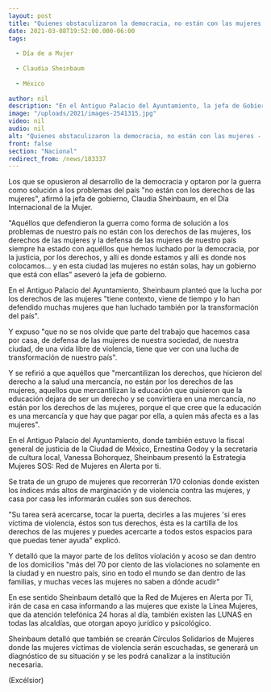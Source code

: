 ```yaml
---
layout: post
title: "Quienes obstaculizaron la democracia, no están con las mujeres -  Sheinbaum"
date: 2021-03-08T19:52:00.000-06:00
tags:
  
  - Día de a Mujer
  
  - Claudia Sheinbaum
  
  - México
  
author: nil
description: "En el Antiguo Palacio del Ayuntamiento, la jefa de Gobierno presentó la Estrategia Mujeres SOS: Red de Mujeres en Alerta por ti"
image: "/uploads/2021/images-2541315.jpg"
video: nil
audio: nil
alt: "Quienes obstaculizaron la democracia, no están con las mujeres -  Sheinbaum"
front: false
section: "Nacional"
redirect_from: /news/183337
---
```


Los que se opusieron al desarrollo de la democracia y optaron por la guerra como solución a los problemas del país "no están con los derechos de las mujeres", afirmó la jefa de gobierno, Claudia Sheinbaum, en el Día Internacional de la Mujer.

"Aquéllos que defendieron la guerra como forma de solución a los problemas de nuestro país no están con los derechos de las mujeres, los derechos de las mujeres y la defensa de las mujeres de nuestro país siempre ha estado con aquéllos que hemos luchado por la democracia, por la justicia, por los derechos, y allí es donde estamos y allí es donde nos colocamos... y en esta ciudad las mujeres no están solas, hay un gobierno que está con ellas" aseveró la jefa de gobierno.

En el Antiguo Palacio del Ayuntamiento, Sheinbaum planteó que la lucha por los derechos de las mujeres "tiene contexto, viene de tiempo y lo han defendido muchas mujeres que han luchado también por la transformación del país".

Y expuso "que no se nos olvide que parte del trabajo que hacemos casa por casa, de defensa de las mujeres de nuestra sociedad, de nuestra ciudad, de una vida libre de violencia, tiene que ver con una lucha de transformación de nuestro país".

Y se refirió a que aquéllos que "mercantilizan los derechos, que hicieron del derecho a la salud una mercancía, no están por los derechos de las mujeres, aquellos que mercantilizan la educación que quisieron que la educación dejara de ser un derecho y se convirtiera en una mercancía, no están por los derechos de las mujeres, porque el que cree que la educación es una mercancía y que hay que pagar por ella, a quien más afecta es a las mujeres".

En el Antiguo Palacio del Ayuntamiento, donde también estuvo la fiscal general de justicia de la Ciudad de México, Ernestina Godoy y la secretaria de cultura local, Vanessa Bohorquez, Sheinbaum presentó la Estrategia Mujeres SOS: Red de Mujeres en Alerta por ti.

Se trata de un grupo de mujeres que recorrerán 170 colonias donde existen los índices más altos de marginación y de violencia contra las mujeres, y casa por casa les informarán cuáles son sus derechos.

"Su tarea será acercarse, tocar la puerta, decirles a las mujeres 'si eres víctima de violencia, éstos son tus derechos, ésta es la cartilla de los derechos de las mujeres y puedes acercarte a todos estos espacios para que puedas tener ayuda" explicó.

Y detalló que la mayor parte de los delitos violación y acoso se dan dentro de los domicilios "más del 70 por ciento de las violaciones no solamente en la ciudad y en nuestro país, sino en todo el mundo se dan dentro de las familias, y muchas veces las mujeres no saben a dónde acudir"

En ese sentido Sheinbaum detalló que la Red de Mujeres en Alerta por Ti, irán de casa en casa informando a las mujeres que existe la Línea Mujeres, que da atención telefónica 24 horas al día, también existen las LUNAS en todas las alcaldías, que otorgan apoyo jurídico y psicológico.

Sheinbaum detalló que también se crearán Círculos Solidarios de Mujeres donde las mujeres víctimas de violencia serán escuchadas, se generará un diagnóstico de su situación y se les podrá canalizar a la institución necesaria.

(Excélsior)